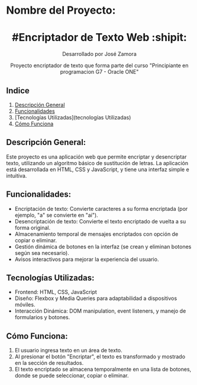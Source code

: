 

# Nombre del Proyecto:

<h1 align="center"> #Encriptador de Texto Web :shipit:</h1>

<p align="center"> Desarrollado por José Zamora </p>

<p align="center"> Proyecto encriptador de texto que forma parte del curso "Principiante en programacion G7 - Oracle ONE" </p>

## Indice 
1. [Descripción General](#descripcion)
2. [Funcionalidades](#funcionalidades)
3. [Tecnologías Utilizadas](tecnologías Utilizadas)
4. [Cómo Funciona](#acceder)



## Descripción General:

Este proyecto es una aplicación web que permite encriptar y desencriptar texto, utilizando un algoritmo básico de sustitución de letras.
La aplicación está desarrollada en HTML, CSS y JavaScript, y tiene una interfaz simple e intuitiva.

## Funcionalidades:

- Encriptación de texto: Convierte caracteres a su forma encriptada (por ejemplo, "a" se convierte en "ai").
- Desencriptación de texto: Convierte el texto encriptado de vuelta a su forma original.
- Almacenamiento temporal de mensajes encriptados con opción de copiar o eliminar.
- Gestión dinámica de botones en la interfaz (se crean y eliminan botones según sea necesario).
- Avisos interactivos para mejorar la experiencia del usuario.

## Tecnologías Utilizadas:

- Frontend: HTML, CSS, JavaScript
- Diseño: Flexbox y Media Queries para adaptabilidad a dispositivos móviles.
- Interacción Dinámica: DOM manipulation, event listeners, y manejo de formularios y botones.

## Cómo Funciona:

1. El usuario ingresa texto en un área de texto.
2. Al presionar el botón "Encriptar", el texto es transformado y mostrado en la sección de resultados.
3. El texto encriptado se almacena temporalmente en una lista de botones, donde se puede seleccionar, copiar o eliminar.
